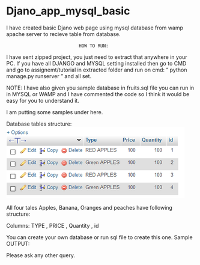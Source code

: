 # Djano_app_mysql_basic
I have created basic Djano web page using mysql database from wamp apache server to recieve table from database.

                               HOW TO RUN:

I have sent zipped project, you just need to extract that anywhere in your PC. If you have all DJANGO and MYSQL setting installed then go to CMD and go to assignemt/tutorial in extracted folder and run on cmd: “ python manage.py runserver ” and all set.

NOTE: I have also given you sample database in fruits.sql file you can run in in MYSQL or WAMP and I have commented the code so I think it would be easy for you to understand it.

I am putting some samples under here.

Database tables structure:
![Screenshot](database_structure.png)



All four tales Apples, Banana, Oranges and peaches have following structure:
 

Columns: TYPE , PRICE , Quantity , id

You can create your own database or run sql file to create this one.
Sample OUTPUT:
 
Please ask any other query.
